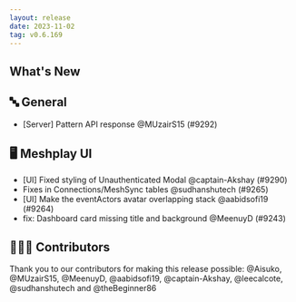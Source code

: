 ```yaml
---
layout: release
date: 2023-11-02
tag: v0.6.169
---
```


## What's New
## 🔤 General
- [Server] Pattern API response @MUzairS15 (#9292)

## 🖥 Meshplay UI

- [UI] Fixed styling of Unauthenticated Modal  @captain-Akshay (#9290)
- Fixes in Connections/MeshSync tables @sudhanshutech (#9265)
- [UI] Make the eventActors avatar overlapping stack @aabidsofi19 (#9264)
- fix: Dashboard card missing title and background @MeenuyD (#9243)

## 👨🏽‍💻 Contributors

Thank you to our contributors for making this release possible:
@Aisuko, @MUzairS15, @MeenuyD, @aabidsofi19, @captain-Akshay, @leecalcote, @sudhanshutech and @theBeginner86
